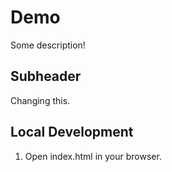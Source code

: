 # Demo

Some description!

## Subheader

Changing this.

## Local Development

1. Open index.html in your browser.

